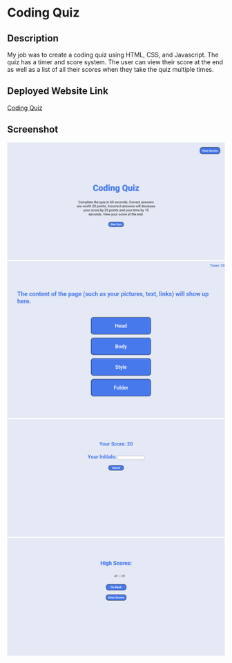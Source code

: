 # Coding Quiz

## Description
My job was to create a coding quiz using HTML, CSS, and Javascript. The quiz has a timer and score system. The user can view their score at the end as well as a list of all their scores when they take the quiz multiple times.

## Deployed Website Link
[Coding Quiz](https://hiashley.github.io/Coding-Quiz-Challenge-4/)

## Screenshot
![Quiz Start](assets/images/127.0.0.1_5500_%20(5).png)
![Questions](assets/images/127.0.0.1_5500_%20(6).png)
![User Score](assets/images/127.0.0.1_5500_%20(7).png)
![High Scores](assets/images/127.0.0.1_5500_%20(8).png)